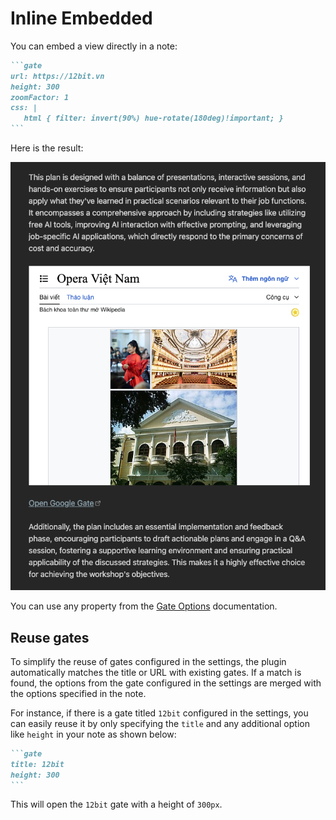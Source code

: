 # Inline Embedded

You can embed a view directly in a note:

~~~md
```gate
url: https://12bit.vn
height: 300
zoomFactor: 1
css: |
   html { filter: invert(90%) hue-rotate(180deg)!important; }
```
~~~

Here is the result:

![img.png](assets/img.png)

You can use any property from the [Gate Options](gate-options.md) documentation.

## Reuse gates

To simplify the reuse of gates configured in the settings, the plugin automatically matches the title or URL with existing gates. If a match is found, the options from the gate configured in the settings are merged with the options specified in the note.  

For instance, if there is a gate titled `12bit` configured in the settings, you can easily reuse it by only specifying the `title` and any additional option like `height` in your note as shown below:  

~~~md
```gate
title: 12bit
height: 300
```
~~~

This will open the `12bit` gate with a height of `300px`.
